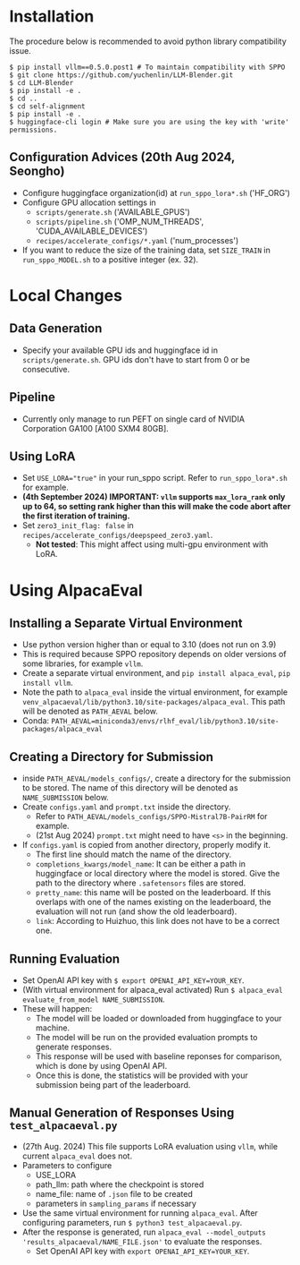 
# Installation

The procedure below is recommended to avoid python library compatibility issue.

```
$ pip install vllm==0.5.0.post1 # To maintain compatibility with SPPO
$ git clone https://github.com/yuchenlin/LLM-Blender.git
$ cd LLM-Blender
$ pip install -e .
$ cd ..
$ cd self-alignment
$ pip install -e .
$ huggingface-cli login # Make sure you are using the key with 'write' permissions.
```

## Configuration Advices (20th Aug 2024, Seongho)
- Configure huggingface organization(id) at `run_sppo_lora*.sh` ('HF_ORG') 
- Configure GPU allocation settings in 
	- `scripts/generate.sh` ('AVAILABLE_GPUS')
	- `scripts/pipeline.sh` ('OMP_NUM_THREADS', 'CUDA_AVAILABLE_DEVICES')
	- `recipes/accelerate_configs/*.yaml` ('num_processes')
- If you want to reduce the size of the training data, set `SIZE_TRAIN` in `run_sppo_MODEL.sh` to a positive integer (ex. 32). 

# Local Changes 

## Data Generation
- Specify your available GPU ids and huggingface id in `scripts/generate.sh`. GPU ids don't have to start from 0 or be consecutive.

## Pipeline
- Currently only manage to run PEFT on single card of NVIDIA Corporation GA100 [A100 SXM4 80GB].

## Using LoRA
- Set `USE_LORA="true"` in your run_sppo script. Refer to `run_sppo_lora*.sh` for example. 
- **(4th September 2024) IMPORTANT: `vllm` supports `max_lora_rank` only up to 64, so setting rank higher than this will make the code abort after the first iteration of training.**
- Set `zero3_init_flag: false` in `recipes/accelerate_configs/deepspeed_zero3.yaml`.
	- **Not tested**: This might affect using multi-gpu environment with LoRA. 

# Using AlpacaEval

## Installing a Separate Virtual Environment
- Use python version higher than or equal to 3.10 (does not run on 3.9)
- This is required because SPPO repository depends on older versions of some libraries, for example `vllm`.
- Create a separate virtual environment, and `pip install alpaca_eval`, `pip install vllm`.
- Note the path to `alpaca_eval` inside the virtual environment, for example `venv_alpacaeval/lib/python3.10/site-packages/alpaca_eval`. This path will be denoted as `PATH_AEVAL` below.
- Conda: `PATH_AEVAL=miniconda3/envs/rlhf_eval/lib/python3.10/site-packages/alpaca_eval`
 
## Creating a Directory for Submission 
- inside `PATH_AEVAL/models_configs/`, create a directory for the submission to be stored. The name of this directory will be denoted as `NAME_SUBMISSION` below.
- Create `configs.yaml` and `prompt.txt` inside the directory.
	- Refer to `PATH_AEVAL/models_configs/SPPO-Mistral7B-PairRM` for example.
	- (21st Aug 2024) `prompt.txt` might need to have `<s>` in the beginning. 
- If `configs.yaml` is copied from another directory, properly modify it.
	- The first line should match the name of the directory.
	- `completions_kwargs/model_name`: It can be either a path in huggingface or local directory where the model is stored. Give the path to the directory where `.safetensors` files are stored.
	- `pretty_name`: this name will be posted on the leaderboard. If this overlaps with one of the names existing on the leaderboard, the evaluation will not run (and show the old leaderboard).
	- `link`: According to Huizhuo, this link does not have to be a correct one.

## Running Evaluation
- Set OpenAI API key with `$ export OPENAI_API_KEY=YOUR_KEY`.
- (With virtual environment for alpaca_eval activated) Run `$ alpaca_eval evaluate_from_model NAME_SUBMISSION`.
- These will happen:
	- The model will be loaded or downloaded from huggingface to your machine.
	- The model will be run on the provided evaluation prompts to generate responses.
	- This response will be used with baseline reponses for comparison, which is done by using OpenAI API.
	- Once this is done, the statistics will be provided with your submission being part of the leaderboard.

## Manual Generation of Responses Using `test_alpacaeval.py`
- (27th Aug. 2024) This file supports LoRA evaluation using `vllm`, while current `alpaca_eval` does not.
- Parameters to configure
	- USE_LORA
	- path_llm: path where the checkpoint is stored
	- name_file: name of `.json` file to be created
	- parameters in `sampling_params` if necessary
- Use the same virtual environment for running `alpaca_eval`. After configuring parameters, run `$ python3 test_alpacaeval.py`.
- After the response is generated, run `alpaca_eval --model_outputs 'results_alpacaeval/NAME_FILE.json'` to evaluate the responses.
	- Set OpenAI API key with `export OPENAI_API_KEY=YOUR_KEY`.
